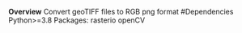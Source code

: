 **Overview**
Convert geoTIFF files to RGB png format
#Dependencies
Python>=3.8
  Packages:
    rasterio
    openCV
